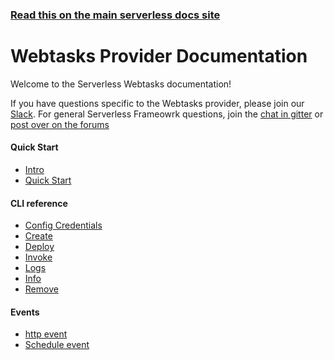 <!--
title: Serverless - Webtasks Documentation
menuText: Webtasks
layout: Doc
-->

<!-- DOCS-SITE-LINK:START automatically generated  -->
### [Read this on the main serverless docs site](https://www.serverless.com/framework/docs/)
<!-- DOCS-SITE-LINK:END -->

# Webtasks Provider Documentation

Welcome to the Serverless Webtasks documentation!

If you have questions specific to the Webtasks provider, please join our [Slack](http://chat.webtask.io). For general Serverless Frameowrk questions, join the [chat in gitter](https://gitter.im/serverless/serverless) or [post over on the forums](http://forum.serverless.com/)

#### Quick Start

- <a href="./guide/intro.md">Intro</a>
- <a href="./guide/quick-start.md">Quick Start</a>

#### CLI reference

- <a href="./cli-reference/config-credentials.md">Config Credentials</a>
- <a href="./cli-reference/create.md">Create</a>
- <a href="./cli-reference/deploy.md">Deploy</a>
- <a href="./cli-reference/invoke.md">Invoke</a>
- <a href="./cli-reference/logs.md">Logs</a>
- <a href="./cli-reference/info.md">Info</a>
- <a href="./cli-reference/remove.md">Remove</a>

#### Events

- <a href="./events/http.md">http event</a>
- <a href="./events/schedule.md">Schedule event</a>

